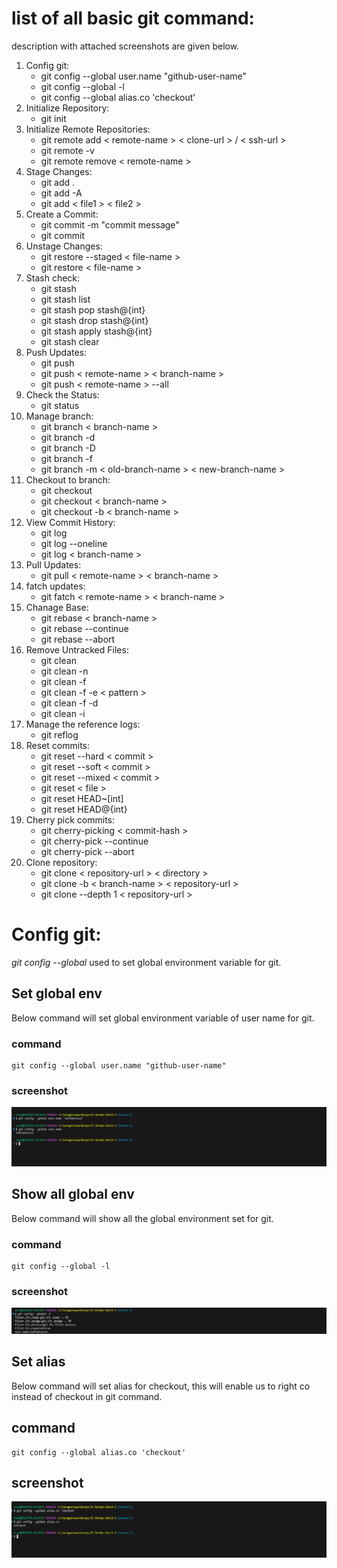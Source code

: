 # list of all basic git command:
description with attached screenshots are given below.

1. Config git:
    - git config --global user.name "github-user-name"
    - git config --global -l
    - git config --global alias.co 'checkout'
2. Initialize Repository:
    - git init
3. Initialize Remote Repositories:
    - git remote add < remote-name > < clone-url > / < ssh-url >
    - git remote -v
    - git remote remove < remote-name >
4. Stage Changes:
    - git add . 
    - git add -A 
    - git add < file1 > < file2 > 
5. Create a Commit: 
    - git commit -m "commit message" 
    - git commit
6. Unstage Changes:
    - git restore --staged < file-name >
    - git restore < file-name >
7. Stash check:
    - git stash
    - git stash list
    - git stash pop stash@{int}
    - git stash drop stash@{int}
    - git stash apply stash@{int}
    - git stash clear
8. Push Updates:
    - git push
    - git push < remote-name > < branch-name >
    - git push < remote-name > --all
9. Check the Status: 
    - git status
10. Manage branch:
    - git branch < branch-name >
    - git branch -d
    - git branch -D
    - git branch -f
    - git branch -m < old-branch-name > < new-branch-name >
11. Checkout to branch:
    - git checkout 
    - git checkout < branch-name >
    - git checkout -b < branch-name >
12. View Commit History:
    - git log
    - git log --oneline
    - git log < branch-name >
13. Pull Updates:
    - git pull < remote-name > < branch-name >
14. fatch updates:
    - git fatch < remote-name > < branch-name >
15. Chanage Base:
    - git rebase < branch-name >
    - git rebase --continue
    - git rebase --abort
16. Remove Untracked Files:
    - git clean
    - git clean -n
    - git clean -f
    - git clean -f -e < pattern >
    - git clean -f -d
    - git clean -i
17. Manage the reference logs:
    - git reflog
18. Reset commits:
    - git reset --hard <  commit  >
    - git reset --soft <  commit  >
    - git reset --mixed <  commit  >
    - git reset < file >
    - git reset HEAD~[int]
    - git reset HEAD@{int}
19. Cherry pick commits:
    - git cherry-picking < commit-hash >
    - git cherry-pick --continue
    - git cherry-pick --abort
20. Clone repository:
    - git clone < repository-url > < directory >
    - git clone -b < branch-name > < repository-url >
    - git clone --depth 1 < repository-url >

# Config git:
*git config --global* used to set global environment variable for git.

## Set global env
Below command will set global environment variable of user name for git.

### command
```
git config --global user.name "github-user-name"
```

### screenshot
![git config --global user.name "github-user-name"](screenshots/git_config_global_user_name.png)

## Show all global env
Below command will show all the global environment set for git.

### command
```
git config --global -l
```

### screenshot
![git config --global -l](screenshots/git_config_global_l.png)

## Set alias
Below command will set alias for checkout, this will enable us to right co instead of checkout in git command.

## command
```
git config --global alias.co 'checkout'
```

## screenshot
![git config --global alias.co 'checkout'](screenshots/git_config_global_alias.png)
